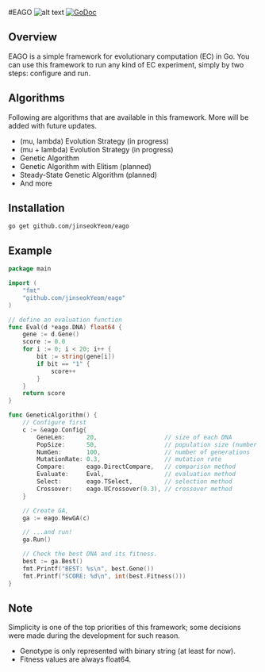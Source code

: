 #EAGO
![alt text](https://github.com/jinseokYeom/eago/blob/master/eago.png "EAGO")
[![GoDoc](https://godoc.org/github.com/jinseokYeom/eago?status.svg)](https://godoc.org/github.com/jinseokYeom/eago)

## Overview
EAGO is a simple framework for evolutionary computation (EC) in Go. You can use
this framework to run any kind of EC experiment, simply by two steps: configure
and run. 

## Algorithms
Following are algorithms that are available in this framework. More will be added
with future updates.
* (mu, lambda) Evolution Strategy (in progress)
* (mu + lambda) Evolution Strategy (in progress)
* Genetic Algorithm
* Genetic Algorithm with Elitism (planned)
* Steady-State Genetic Algorithm (planned)
* And more

## Installation
`go get github.com/jinseokYeom/eago`

## Example

```go
package main

import (
	"fmt"
    "github.com/jinseokYeom/eago"
)

// define an evaluation function
func Eval(d *eago.DNA) float64 {
	gene := d.Gene()
	score := 0.0
	for i := 0; i < 20; i++ {
		bit := string(gene[i])
		if bit == "1" {
			score++
		}
	}
	return score
}

func GeneticAlgorithm() {
	// Configure first
	c := &eago.Config{
		GeneLen:      20,                   // size of each DNA
		PopSize:      50,                   // population size (number of DNAs)
		NumGen:       100,                  // number of generations
		MutationRate: 0.3,                  // mutation rate
		Compare:      eago.DirectCompare,   // comparison method
		Evaluate:     Eval,                 // evaluation method
		Select:       eago.TSelect,         // selection method
		Crossover:    eago.UCrossover(0.3), // crossover method
	}

    // Create GA,
	ga := eago.NewGA(c)

    // ...and run!
    ga.Run()

    // Check the best DNA and its fitness.
	best := ga.Best()
	fmt.Printf("BEST: %s\n", best.Gene())
	fmt.Printf("SCORE: %d\n", int(best.Fitness()))
}
```
## Note
Simplicity is one of the top priorities of this framework; some decisions
were made during the development for such reason.
* Genotype is only represented with binary string (at least for now).
* Fitness values are always float64.
